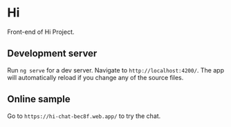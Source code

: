 # Hi

Front-end of Hi Project.

## Development server

Run `ng serve` for a dev server. Navigate to `http://localhost:4200/`. The app will automatically reload if you change any of the source files.

## Online sample
Go to `https://hi-chat-bec8f.web.app/` to try the chat.
